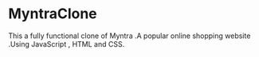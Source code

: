 # MyntraClone
This a fully functional clone of Myntra .A popular online shopping website .Using JavaScript , HTML and CSS.
